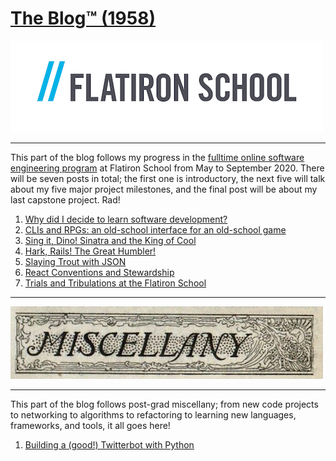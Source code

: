 # [The Blog™ (1958)](https://www.youtube.com/watch?v=TdUsyXQ8Wrs)

![Flatiron School](../images/Flatiron_School.png)
* * *

This part of the blog follows my progress in the [fulltime online software engineering program](https://flatironschool.com/career-courses/coding-bootcamp/online) at Flatiron School from May to September 2020. There will be seven posts in total; the first one is introductory, the next five will talk about my five major project milestones, and the final post will be about my last capstone project. Rad!

1. [Why did I decide to learn software development?](./flatiron/why-did-i-decide-sw-dev.html)
2. [CLIs and RPGs: an old-school interface for an old-school game](./flatiron/cli-and-rpg-old-school.html)
3. [Sing it, Dino! Sinatra and the King of Cool](./flatiron/sing-it-dino.html)
4. [Hark, Rails! The Great Humbler!](./flatiron/rails-the-great-humbler.html)
5. [Slaying Trout with JSON](./flatiron/slaying-trout-with-json.html)
6. [React Conventions and Stewardship](./flatiron/react-conventions-and-stewardship.html)
7. [Trials and Tribulations at the Flatiron School](./flatiron/trials-and-tribulations.html)

* * *
![Misc](../images/miscellany.jpg )
* * *

This part of the blog follows post-grad miscellany; from new code projects to networking to algorithms to refactoring to learning new languages, frameworks, and tools, it all goes here!

1. [Building a (good!) Twitterbot with Python](./miscellany/twitter-bot.html)